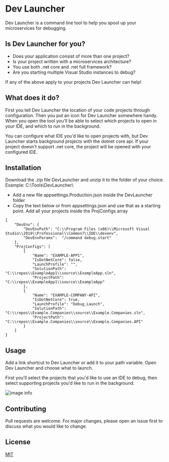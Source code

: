 # Dev Launcher

Dev Launcher is a command line tool to help you spool up your microservices for debugging.

## Is Dev Launcher for you?
* Does your application consist of more than one project?
* Is your project written with a microservices architecture?
* You use both .net core and .net full framework?
* Are you starting multiple Visual Studio instances to debug?

If any of the above apply to your projects Dev Launcher can help!

## What does it do?
First you tell Dev Launcher the location of your code projects through configuration. Then you put an icon for Dev Launcher somewhere handy. When you open the tool you'll be able to select which projects to open in your IDE, and which to run in the background. 

You can configure what IDE you'd like to open projects with, but Dev Launcher starts background projects with the dotnet core api. If your project doesn't support .net core, the project will be opened with your configured IDE.

## Installation
Download the .zip file DevLauncher and unzip it to the folder of your choice. Example: C:\Tools\DevLauncher\  

* Add a new file appsettings.Production.json inside the DevLauncher folder
* Copy the text below or from appsettings.json and use that as a starting point. Add all your projects inside the ProjConfigs array


```
{
	"DevEnv": {
        "DevEnvPath": "C:\\Program Files (x86)\\Microsoft Visual Studio\\2019\\Professional\\Common7\\IDE\\devenv",
        "DevEnvParams":  "/command debug.start"
    },
    "ProjConfigs": [
        {
            "Name": "EXAMPLE-APP1",
            "IsDotNetCore": false,
            "LaunchProfile": "",
            "SolutionPath": "C:\\repos\\ExampleApp1\\source\\ExampleApp.sln",
            "ProjectPath": "C:\\repos\\ExampleApp1\\source\\ExampleApp"
        },
        {
            "Name": "EXAMPLE-COMPANY-API",
            "IsDotNetCore": true,
            "LaunchProfile": "Debug_Launch",
            "SolutionPath": "C:\\repos\\Example.Companies\\source\\Example.Companies.sln",
            "ProjectPath": "C:\\repos\\Example.Companies\\source\\Example.Companies.API"
        }
    ]
}

```

## Usage

Add a link shortcut to Dev Launcher or add it to your path variable. Open Dev Launcher and choose what to launch.

First you'll select the projects that you'd like to use an IDE to debug, then select supporting projects you'd like to run in the background.

![image info](./pictures/image.png)


## Contributing
Pull requests are welcome. For major changes, please open an issue first to discuss what you would like to change.

## License
[MIT](https://choosealicense.com/licenses/mit/)